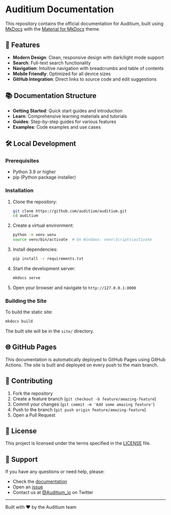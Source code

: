 # Auditium Documentation

This repository contains the official documentation for Auditium, built using [MkDocs](https://www.mkdocs.org/) with the [Material for MkDocs](https://squidfunk.github.io/mkdocs-material/) theme.

## 🚀 Features

- **Modern Design**: Clean, responsive design with dark/light mode support
- **Search**: Full-text search functionality
- **Navigation**: Intuitive navigation with breadcrumbs and table of contents
- **Mobile Friendly**: Optimized for all device sizes
- **GitHub Integration**: Direct links to source code and edit suggestions

## 📚 Documentation Structure

- **Getting Started**: Quick start guides and introduction
- **Learn**: Comprehensive learning materials and tutorials
- **Guides**: Step-by-step guides for various features
- **Examples**: Code examples and use cases

## 🛠️ Local Development

### Prerequisites

- Python 3.9 or higher
- pip (Python package installer)

### Installation

1. Clone the repository:
   ```bash
   git clone https://github.com/auditium/auditium.git
   cd auditium
   ```

2. Create a virtual environment:
   ```bash
   python -m venv venv
   source venv/bin/activate  # On Windows: venv\Scripts\activate
   ```

3. Install dependencies:
   ```bash
   pip install -r requirements.txt
   ```

4. Start the development server:
   ```bash
   mkdocs serve
   ```

5. Open your browser and navigate to `http://127.0.0.1:8000`

### Building the Site

To build the static site:

```bash
mkdocs build
```

The built site will be in the `site/` directory.

## 🌐 GitHub Pages

This documentation is automatically deployed to GitHub Pages using GitHub Actions. The site is built and deployed on every push to the main branch.

## 📝 Contributing

1. Fork the repository
2. Create a feature branch (`git checkout -b feature/amazing-feature`)
3. Commit your changes (`git commit -m 'Add some amazing feature'`)
4. Push to the branch (`git push origin feature/amazing-feature`)
5. Open a Pull Request

## 📄 License

This project is licensed under the terms specified in the [LICENSE](LICENSE) file.

## 🤝 Support

If you have any questions or need help, please:

- Check the [documentation](https://auditium.github.io/auditium)
- Open an [issue](https://github.com/auditium/auditium/issues)
- Contact us at [@Auditium_io](https://x.com/Auditium_io) on Twitter

---

Built with ❤️ by the Auditium team
